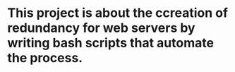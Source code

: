 # This project is about the ccreation of redundancy for web servers by writing bash scripts that automate the process.
